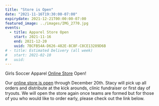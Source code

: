 ```yaml
---
title: "Store is Open"
date: "2021-11-16T19:30:00-07:00"
expirydate: 2021-12-21T00:00:00-07:00
featured_image: ../images/IMG_2770.jpg
events:
  - title: Apparel Store Open
    start: 2021-11-16
    end: 2021-12-20
    uuid: 7BCFB54A-D626-482E-8C8F-C8CE13289D6B
# - title: Estimated Delivery (all week)
#   start: 2021-02-10
#   uuid:
---
```


Girls Soccer Apparel [Online Store][store] Open!

<!--more-->

Our [online store is open][store] through December 20th. Stacy will pick up all
orders and distribute at the kick arounds, clinic fundraiser or first day of
tryouts. We will open the store again once teams are formed but for those of you
who would like to order early, please check out the link below.

[store]: https://frhswomenssoccerfall2021.itemorder.com/
